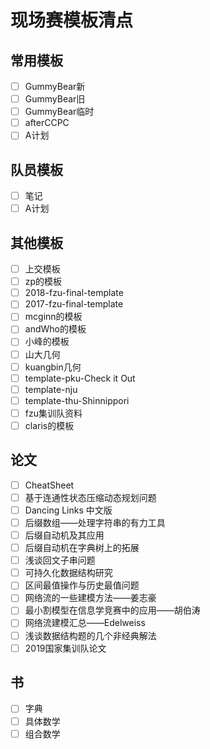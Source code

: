 #  现场赛模板清点

## 常用模板

- [ ] GummyBear新
- [ ] GummyBear旧
- [ ] GummyBear临时
- [ ] afterCCPC
- [ ] A计划

## 队员模板

- [ ] 笔记
- [ ] A计划

## 其他模板

- [ ] 上交模板
- [ ] zp的模板
- [ ] 2018-fzu-final-template
- [ ] 2017-fzu-final-template
- [ ] mcginn的模板
- [ ] andWho的模板
- [ ] 小峰的模板
- [ ] 山大几何
- [ ] kuangbin几何
- [ ] template-pku-Check it Out
- [ ] template-nju
- [ ] template-thu-Shinnippori
- [ ] fzu集训队资料
- [ ] claris的模板

## 论文

- [ ] CheatSheet 
- [ ] 基于连通性状态压缩动态规划问题
- [ ] Dancing Links 中文版
- [ ] 后缀数组——处理字符串的有力工具
- [ ] 后缀自动机及其应用
- [ ] 后缀自动机在字典树上的拓展
- [ ] 浅谈回文子串问题
- [ ] 可持久化数据结构研究
- [ ] 区间最值操作与历史最值问题 
- [ ] 网络流的一些建模方法——姜志豪
- [ ] 最小割模型在信息学竞赛中的应用——胡伯涛
- [ ] 网络流建模汇总——Edelweiss
- [ ] 浅谈数据结构题的几个非经典解法
- [ ] 2019国家集训队论文

## 书

- [ ] 字典
- [ ] 具体数学
- [ ] 组合数学